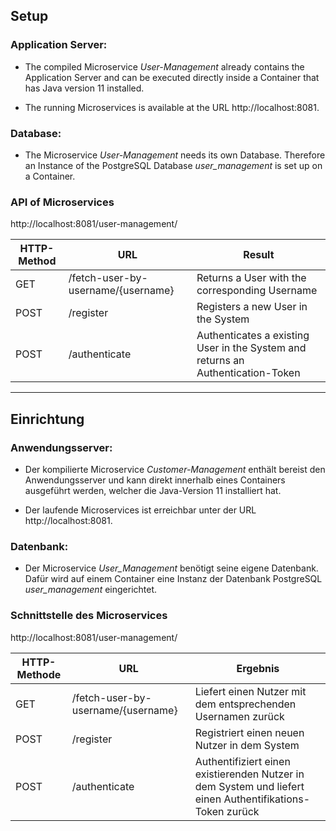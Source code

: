 ## Setup

### Application Server:
* The compiled Microservice *User-Management* already contains the Application Server and can be executed directly inside a Container that has Java version 11 installed.

* The running Microservices is available at the URL http://localhost:8081.

### Database:

* The Microservice *User-Management* needs its own Database. Therefore an Instance of the PostgreSQL Database *user_management* is set up on a Container.

### API of Microservices

http://localhost:8081/user-management/

| HTTP-Method | URL | Result |
| --- | --- | --- |
| GET | /fetch-user-by-username/{username} | Returns a User with the corresponding Username |
| POST | /register | Registers a new User in the System |
| POST | /authenticate | Authenticates a existing User in the System and returns an Authentication-Token |

___

## Einrichtung
### Anwendungsserver:

* Der kompilierte Microservice *Customer-Management* enthält bereist den Anwendungsserver und kann direkt innerhalb eines Containers ausgeführt werden, welcher die Java-Version 11 installiert hat.

* Der laufende Microservices ist erreichbar unter der URL http://localhost:8081.

### Datenbank:

* Der Microservice *User_Management* benötigt seine eigene Datenbank. Dafür wird auf einem Container eine Instanz der Datenbank PostgreSQL *user_management* eingerichtet.

### Schnittstelle des Microservices

http://localhost:8081/user-management/

| HTTP-Methode | URL | Ergebnis |
| --- | --- | --- |
| GET | /fetch-user-by-username/{username} | Liefert einen Nutzer mit dem entsprechenden Usernamen zurück |
| POST | /register | Registriert einen neuen Nutzer in dem System |
| POST | /authenticate | Authentifiziert einen existierenden Nutzer in dem System und liefert einen Authentifikations-Token zurück |
